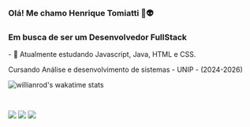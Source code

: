 ### Olá! Me chamo Henrique Tomiatti 👾👽

  <h3>Em busca de ser um Desenvolvedor FullStack</h3>
<p>
- 🔭 Atualmente estudando Javascript, Java, HTML e CSS.</p>
<p>Cursando Análise e desenvolvimento de sistemas - UNIP - (2024-2026)</p>

![willianrod's wakatime stats](https://github-readme-stats.vercel.app/api/wakatime?username=tomi_&theme=radical)

<pre class="tab">

</pre>
<div> 
  <a href = "https://www.instagram.com/tomiatti_/" target="_blank"><img src="https://img.shields.io/badge/-Instagram-%23E4405F?style=for-the-badge&logo=instagram&logoColor=white" target="_blank"></a>
  <a href = "mailto: tomiattihtm@gmail.com"><img src="https://img.shields.io/badge/-Gmail-%23333?style=for-the-badge&logo=gmail&logoColor=white" target="_blank"></a>
  <a href = "https://www.linkedin.com/in/henrique-tomiatti-moreira-3a8142270/" target="_blank"><img src="https://img.shields.io/badge/-LinkedIn-%230077B5?style=for-the-badge&logo=linkedin&logoColor=white" target="_blank"></a> 
</div>



